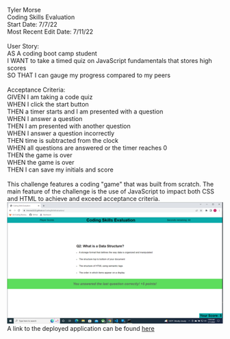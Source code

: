 Tyler Morse<br>
Coding Skills Evaluation<br>
Start Date: 7/7/22<br>
Most Recent Edit Date: 7/11/22<br>
<br>
User Story:<br>
AS A coding boot camp student<br>
I WANT to take a timed quiz on JavaScript fundamentals that stores high scores<br>
SO THAT I can gauge my progress compared to my peers<br>
<br>
Acceptance Criteria:<br>
GIVEN I am taking a code quiz<br>
WHEN I click the start button<br>
THEN a timer starts and I am presented with a question<br>
WHEN I answer a question<br>
THEN I am presented with another question<br>
WHEN I answer a question incorrectly<br>
THEN time is subtracted from the clock<br>
WHEN all questions are answered or the timer reaches 0<br>
THEN the game is over<br>
WHEN the game is over<br>
THEN I can save my initials and score<br>
<br>
This challenge features a coding "game" that was built from scratch. The main feature of the challenge is the use of JavaScript to impact both CSS and HTML to achieve and exceed acceptance criteria.<br>
<img src="assets/images/screenshot.png" alt="A Screenshot of the deployed app"><br>
A link to the deployed application can be found <a href="https://tmorse2222.github.io/CodingSkillsEvaluation/" target="blank">here</a>